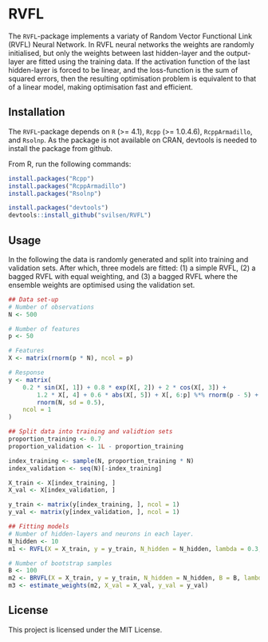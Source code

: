 # RVFL
The `RVFL`-package implements a variaty of Random Vector Functional Link (RVFL) Neural Network. In RVFL neural networks the weights are randomly initialised, but only the weights between last hidden-layer and the output-layer are fitted using the training data. If the activation function of the last hidden-layer is forced to be linear, and the loss-function is the sum of squared errors, then the resulting optimisation problem is equivalent to that of a linear model, making optimisation fast and efficient. 

## Installation

The `RVFL`-package depends on `R` (>= 4.1), `Rcpp` (>= 1.0.4.6), `RcppArmadillo`, and `Rsolnp`. As the package is not available on CRAN, devtools is needed to install the package from github. 

From R, run the following commands:  

```r
install.packages("Rcpp")
install.packages("RcppArmadillo")
install.packages("Rsolnp")

install.packages("devtools")
devtools::install_github("svilsen/RVFL")
```

## Usage
In the following the data is randomly generated and split into training and validation sets. After which, three models are fitted: (1) a simple RVFL, (2) a bagged RVFL with equal weighting, and (3) a bagged RVFL where the ensemble weights are optimised using the validation set.

```r
## Data set-up
# Number of observations
N <- 500

# Number of features
p <- 50 

# Features 
X <- matrix(rnorm(p * N), ncol = p) 

# Response
y <- matrix(
    0.2 * sin(X[, 1]) + 0.8 * exp(X[, 2]) + 2 * cos(X[, 3]) +
        1.2 * X[, 4] + 0.6 * abs(X[, 5]) + X[, 6:p] %*% rnorm(p - 5) + 
        rnorm(N, sd = 0.5), 
    ncol = 1
)

## Split data into training and validtion sets
proportion_training <- 0.7
proportion_validation <- 1L - proportion_training

index_training <- sample(N, proportion_training * N)
index_validation <- seq(N)[-index_training]

X_train <- X[index_training, ]
X_val <- X[index_validation, ]

y_train <- matrix(y[index_training, ], ncol = 1)
y_val <- matrix(y[index_validation, ], ncol = 1)

## Fitting models
# Number of hidden-layers and neurons in each layer.
N_hidden <- 10
m1 <- RVFL(X = X_train, y = y_train, N_hidden = N_hidden, lambda = 0.3, combine_input = TRUE)

# Number of bootstrap samples
B <- 100 
m2 <- BRVFL(X = X_train, y = y_train, N_hidden = N_hidden, B = B, lambda = 0.3, combine_input = TRUE, include_data = FALSE)
m3 <- estimate_weights(m2, X_val = X_val, y_val = y_val)

```

## License

This project is licensed under the MIT License.

